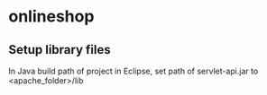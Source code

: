 # onlineshop

## Setup library files
In Java build path of project in Eclipse, set path of servlet-api.jar to <apache_folder>/lib
